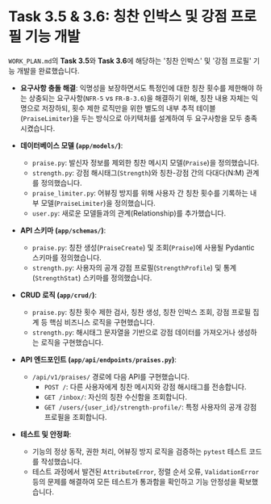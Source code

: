 # Task 3.5 & 3.6: 칭찬 인박스 및 강점 프로필 기능 개발

`WORK_PLAN.md`의 **Task 3.5**와 **Task 3.6**에 해당하는 '칭찬 인박스' 및 '강점 프로필' 기능 개발을 완료했습니다.

- **요구사항 충돌 해결**: 익명성을 보장하면서도 특정인에 대한 칭찬 횟수를 제한해야 하는 상충되는 요구사항(`NFR-5` vs `FR-B-3.6`)을 해결하기 위해, 칭찬 내용 자체는 익명으로 저장하되, 횟수 제한 로직만을 위한 별도의 내부 추적 테이블(`PraiseLimiter`)을 두는 방식으로 아키텍처를 설계하여 두 요구사항을 모두 충족시켰습니다.

- **데이터베이스 모델 (`app/models/`)**:
    - `praise.py`: 발신자 정보를 제외한 칭찬 메시지 모델(`Praise`)을 정의했습니다.
    - `strength.py`: 강점 해시태그(`Strength`)와 칭찬-강점 간의 다대다(N:M) 관계를 정의했습니다.
    - `praise_limiter.py`: 어뷰징 방지를 위해 사용자 간 칭찬 횟수를 기록하는 내부 모델(`PraiseLimiter`)을 정의했습니다.
    - `user.py`: 새로운 모델들과의 관계(Relationship)를 추가했습니다.

- **API 스키마 (`app/schemas/`)**:
    - `praise.py`: 칭찬 생성(`PraiseCreate`) 및 조회(`Praise`)에 사용될 Pydantic 스키마를 정의했습니다.
    - `strength.py`: 사용자의 공개 강점 프로필(`StrengthProfile`) 및 통계(`StrengthStat`) 스키마를 정의했습니다.

- **CRUD 로직 (`app/crud/`)**:
    - `praise.py`: 칭찬 횟수 제한 검사, 칭찬 생성, 칭찬 인박스 조회, 강점 프로필 집계 등 핵심 비즈니스 로직을 구현했습니다.
    - `strength.py`: 해시태그 문자열을 기반으로 강점 데이터를 가져오거나 생성하는 로직을 구현했습니다.

- **API 엔드포인트 (`app/api/endpoints/praises.py`)**:
    - `/api/v1/praises/` 경로에 다음 API를 구현했습니다.
        - `POST /`: 다른 사용자에게 칭찬 메시지와 강점 해시태그를 전송합니다.
        - `GET /inbox/`: 자신의 칭찬 수신함을 조회합니다.
        - `GET /users/{user_id}/strength-profile/`: 특정 사용자의 공개 강점 프로필을 조회합니다.

- **테스트 및 안정화**:
    - 기능의 정상 동작, 권한 처리, 어뷰징 방지 로직을 검증하는 `pytest` 테스트 코드를 작성했습니다.
    - 테스트 과정에서 발견된 `AttributeError`, 정렬 순서 오류, `ValidationError` 등의 문제를 해결하여 모든 테스트가 통과함을 확인하고 기능 안정성을 확보했습니다.